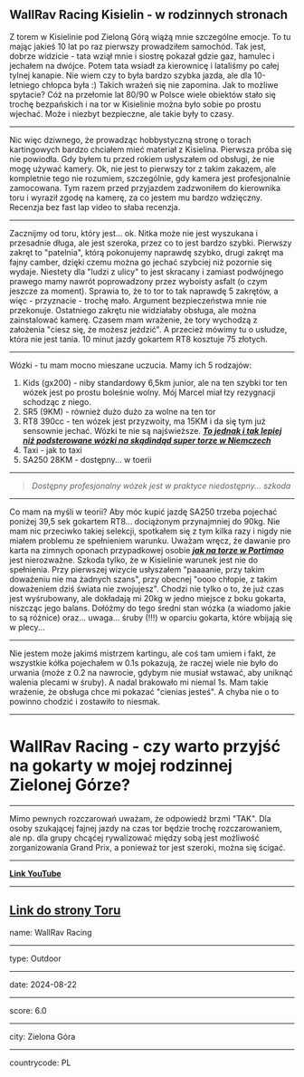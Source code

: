 WallRav Racing Kisielin - w rodzinnych stronach
---


Z torem w Kisielinie pod Zieloną Górą wiążą mnie szczególne emocje. To tu mając jakieś 10 lat po raz pierwszy prowadziłem samochód. Tak jest, dobrze widzicie - tata wziął mnie i siostrę pokazał gdzie gaz, hamulec i jechałem na dwójce. Potem tata wsiadł za kierownicę i lataliśmy po całej tylnej kanapie. Nie wiem czy to była bardzo szybka jazda, ale dla 10-letniego chłopca była :) Takich wrażeń się nie zapomina. Jak to możliwe spytacie? Cóż na przełomie lat 80/90 w Polsce wiele obiektów stało się trochę bezpańskich i na tor w Kisielinie można było sobie po prostu wjechać. Może i niezbyt bezpieczne, ale takie były to czasy. 

---

Nic więc dziwnego, że prowadząc hobbystyczną stronę o torach kartingowych bardzo chciałem mieć materiał z Kisielina. Pierwsza próba się nie powiodła. Gdy byłem tu przed rokiem usłyszałem od obsługi, że nie mogę używać kamery. Ok, nie jest to pierwszy tor z takim zakazem, ale kompletnie tego nie rozumiem, szczególnie, gdy kamera jest profesjonalnie zamocowana. Tym razem przed przyjazdem zadzwoniłem do kierownika toru i wyraził zgodę na kamerę, za co jestem mu bardzo wdzięczny. Recenzja bez fast lap video to słaba recenzja. 

---

Zacznijmy od toru, który jest... ok. Nitka może nie jest wyszukana i przesadnie długa, ale jest szeroka, przez co to jest bardzo szybki. Pierwszy zakręt to "patelnia", którą pokonujemy naprawdę szybko, drugi zakręt ma fajny camber, dzięki czemu można go jechać szybciej niż pozornie się wydaje. Niestety dla "ludzi z ulicy" to jest skracany i zamiast podwójnego prawego mamy nawrót poprowadzony przez wyboisty asfalt (o czym jeszcze za moment). Sprawia to, że to tor to tak naprawdę 5 zakrętów, a więc - przyznacie - trochę mało. Argument bezpieczeństwa mnie nie przekonuje. Ostatniego zakrętu nie widziałaby obsługa, ale można zainstalować kamerę. Czasem mam wrażenie, że tory wychodzą z założenia "ciesz się, że możesz jeździć". A przecież mówimy tu o usłudze, która nie jest tania. 10 minut jazdy gokartem RT8 kosztuje 75 złotych. 

---
Wózki - tu mam mocno mieszane uczucia. Mamy ich 5 rodzajów:
1. Kids (gx200) - niby standardowy 6,5km junior, ale na ten szybki tor ten wózek jest po prostu boleśnie wolny. Mój Marcel miał łzy rezygnacji schodząc z niego. 
2. SR5 (9KM) - również dużo dużo za wolne na ten tor
3. RT8 390cc - ten wózek jest przyzwoity, ma 15KM i da się tym już sensownie jechać. Wózki te nie są najświeższe. **_[To jednak i tak lepiej niż podsterowane wózki na skądindąd super torze w Niemczech](/posts/tracks/ProkartRaceLand)_**
4. Taxi - jak to taxi
5. SA250 28KM - dostępny... w toerii

---
> _Dostępny profesjonalny wózek jest w praktyce niedostępny... szkoda_

---

Co mam na myśli w teorii? Aby móc kupić jazdę SA250 trzeba pojechać poniżej 39,5 sek gokartem RT8... dociążonym przynajmniej do 90kg. Nie mam nic przeciwko takiej selekcji, spotkałem się z tym kilka razy i nigdy nie miałem problemu ze spełnieniem warunku. Uważam wręcz, że dawanie pro karta na zimnych oponach przypadkowej osobie **_[jak na torze w Portimao](/posts/tracks/Portimao)_** jest nierozważne. Szkoda tylko, że w Kisielinie warunek jest nie do spełnienia. Przy pierwszej wizycie usłyszałem "paaaanie, przy takim doważeniu nie ma żadnych szans", przy obecnej "oooo chłopie, z takim doważeniem dziś świata nie zwojujesz". Chodzi nie tylko o to, że już czas jest wyśrubowany, ale dokładają mi 20kg w jedno miejsce z boku gokarta, niszcząc jego balans. Dołóżmy do tego średni stan wózka (a wiadomo jakie to są różnice) oraz... uwaga... śruby (!!!) w oparciu gokarta, które wbijają się w plecy...  

---

Nie jestem może jakimś mistrzem kartingu, ale coś tam umiem i fakt, że wszystkie kółka pojechałem w 0.1s pokazują, że raczej wiele nie było do urwania (może z 0.2 na nawrocie, gdybym nie musiał wstawać, aby uniknąć walenia plecami w śruby). A nadal brakowało mi niemal 1s. Mam takie wrażenie, że obsługa chce mi pokazać "cienias jesteś". A chyba nie o to powinno chodzić i zostawiło to niesmak. 



---
# WallRav Racing - czy warto przyjść na gokarty w mojej rodzinnej Zielonej Górze?

---

Mimo pewnych rozczarowań uważam, że odpowiedź brzmi "TAK". Dla osoby szukającej fajnej jazdy na czas tor będzie trochę rozczarowaniem, ale np. dla grupy chcąćej rywalizować między sobą jest możliwość zorganizowania Grand Prix, a ponieważ tor jest szeroki, można się ścigać. 

---
**[Link YouTube <click>](https://www.youtube.com/watch?v=5l_Y3iNcxKc)**


---


**[Link do strony Toru <click>](http://www.wallravracecenter.com/)**
---

name: WallRav Racing 

---

type: Outdoor

---

date: 2024-08-22

---

score: 6.0

---

city: Zielona Góra

---

countrycode: PL
